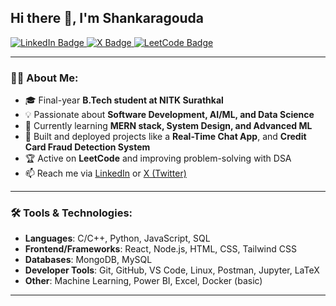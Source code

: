 ## Hi there 👋, I'm Shankaragouda

<div id="badges">
  <a href="https://www.linkedin.com/in/shankar-gouda/">
    <img src="https://img.shields.io/badge/LinkedIn-blue?style=for-the-badge&logo=linkedin&logoColor=white" alt="LinkedIn Badge"/>
  </a>
  <a href="https://x.com/shankara__gouda/">
    <img src="https://img.shields.io/badge/X-black?style=for-the-badge&logo=x&logoColor=white" alt="X Badge"/>
  </a>
  <a href="https://leetcode.com/u/shankara__gouda/">
    <img src="https://img.shields.io/badge/LeetCode-yellow?style=for-the-badge&logo=leetcode&logoColor=white" alt="LeetCode Badge"/>
  </a>
</div>

---

### 👨‍💻 About Me:
- 🎓 Final-year **B.Tech student at NITK Surathkal**  
- 💡 Passionate about **Software Development, AI/ML, and Data Science**  
- 🌱 Currently learning **MERN stack, System Design, and Advanced ML**  
- 🚀 Built and deployed projects like a **Real-Time Chat App**, and **Credit Card Fraud Detection System**  
- 🏆 Active on **LeetCode** and improving problem-solving with DSA  
- 📫 Reach me via [LinkedIn](https://www.linkedin.com/in/shankar-gouda/) or [X (Twitter)](https://x.com/shankara__gouda/)

---

### 🛠 Tools & Technologies:
- **Languages**: C/C++, Python, JavaScript, SQL  
- **Frontend/Frameworks**: React, Node.js, HTML, CSS, Tailwind CSS
- **Databases**: MongoDB, MySQL  
- **Developer Tools**: Git, GitHub, VS Code, Linux, Postman, Jupyter, LaTeX  
- **Other**: Machine Learning, Power BI, Excel, Docker (basic)

---
<!--
### 📈 GitHub Stats:
<p align="center">
  <img src="https://github-readme-stats.vercel.app/api?username=shankar1S&show_icons=true&theme=radical" alt="GitHub Stats" height="160"/>
  <img src="https://github-readme-stats.vercel.app/api/top-langs/?username=shankar1S&layout=compact&theme=radical" alt="Top Languages" height="160"/>
</p>

---

✨ _Feel free to explore my repositories and connect with me!_
-->


